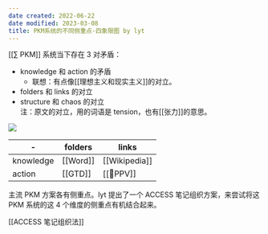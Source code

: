 ```yaml
---
date created: 2022-06-22
date modified: 2023-03-08
title: PKM系统的不同侧重点-四象限图 by lyt
---
```


[[∑ PKM]] 系统当下存在 3 对矛盾：

- knowledge 和 action 的矛盾
	- 联想：有点像[[理想主义和现实主义]]的对立。
- folders 和 links 的对立
- structure 和 chaos 的对立  
注：原文的对立，用的词语是 tension，也有[[张力]]的意思。

![](https://img2.oldwinter.top/PKM系统的不同侧重点-四象限图%20by%20lyt_image_1.png)

| - | folders | links |
| --------- | -------- | ------- |
| knowledge | [[Word]] |[[Wikipedia]] |
| action | [[GTD]] |[[🔡PPV]] |

主流 PKM 方案各有侧重点。lyt 提出了一个 ACCESS 笔记组织方案，来尝试将这 PKM 系统的这 4 个维度的侧重点有机结合起来。

[[ACCESS 笔记组织法]]
